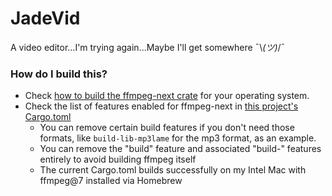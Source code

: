 # JadeVid

A video editor...I'm trying again...Maybe I'll get somewhere ¯\\_(ツ)_/¯

### How do I build this?

* Check [how to build the ffmpeg-next crate](https://github.com/zmwangx/rust-ffmpeg/wiki/Notes-on-building)
  for your operating system.
* Check the list of features enabled for ffmpeg-next in [this project's Cargo.toml](./Cargo.toml)
  * You can remove certain build features if you don't need those formats, like `build-lib-mp3lame`
    for the mp3 format, as an example.
  * You can remove the "build" feature and associated "build-" features entirely to avoid building
    ffmpeg itself
  * The current Cargo.toml builds successfully on my Intel Mac with ffmpeg@7 installed via Homebrew
